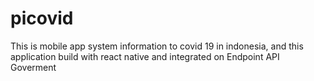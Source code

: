 # picovid
This is mobile app system information to covid 19 in indonesia, and this application build with react native and integrated on Endpoint API Goverment
